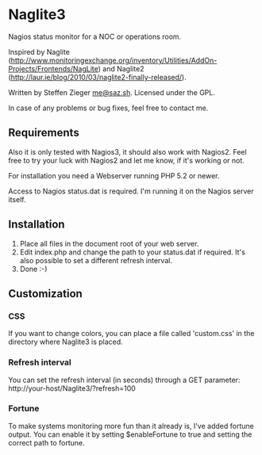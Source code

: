 Naglite3
========

Nagios status monitor for a NOC or operations room.

Inspired by Naglite (http://www.monitoringexchange.org/inventory/Utilities/AddOn-Projects/Frontends/NagLite) 
and Naglite2 (http://laur.ie/blog/2010/03/naglite2-finally-released/).

Written by Steffen Zieger <me@saz.sh>.
Licensed under the GPL.

In case of any problems or bug fixes, feel free to contact me.

Requirements
------------

Also it is only tested with Nagios3, it should also work with Nagios2.
Feel free to try your luck with Nagios2 and let me know, if it's working or not.

For installation you need a Webserver running PHP 5.2 or newer.

Access to Nagios status.dat is required.
I'm running it on the Nagios server itself.

Installation
------------

1. Place all files in the document root of your web server.
2. Edit index.php and change the path to your status.dat if required. It's also
   possible to set a different refresh interval.
3. Done :-)

Customization
-------------

### CSS

If you want to change colors, you can place a file called 'custom.css' in the
directory where Naglite3 is placed.

### Refresh interval

You can set the refresh interval (in seconds) through a GET parameter:
http://your-host/Naglite3/?refresh=100

### Fortune

To make systems monitoring more fun than it already is, I've added fortune output.
You can enable it by setting $enableFortune to true and setting the correct path to fortune.

